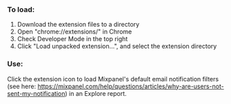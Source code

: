 ### To load: 

1. Download the extension files to a directory
2. Open "chrome://extensions/" in Chrome
3. Check Developer Mode in the top right
4. Click "Load unpacked extension...", and select the extension directory

### Use: 
Click the extension icon to load Mixpanel's default email notification filters (see here: https://mixpanel.com/help/questions/articles/why-are-users-not-sent-my-notification) in an Explore report. 
